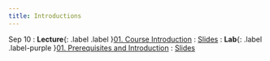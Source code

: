 ```yaml
---
title: Introductions
---
```


Sep 10
: **Lecture**{: .label .label  }[01. Course Introduction](#)
  : [Slides](#)
: **Lab**{: .label .label-purple }[01. Prerequisites and Introduction](#) 
  : [Slides](https://rpai-lab.github.io/EE211/assets/slides/lab/EE211-24Fall-Lab1.pdf)


<!-- --- -->
<!-- title: Introduction to Java -->
<!-- --- -->
<!--  -->
<!-- Sep 28 -->
<!-- : [Java & Git](#) -->
<!--   : [1.1](#) -->
<!--  -->
<!-- Sep 29 -->
<!-- : **Section**{: .label .label-purple }[Intro to Java](#) -->
<!--   : [Solution](#) -->
<!--  -->
<!-- Sep 30 -->
<!-- : [Variables & Objects](#) -->
<!--   : [1.2](#), [2.1](#) -->
<!--  -->
<!-- Oct 1 -->
<!-- : **Lab**{: .label .label-purple } [Intro to Java](#) -->
<!--  -->
<!-- Oct 2 -->
<!-- : [Tracing, IntLists, & Recursion](#) -->
<!--   : [2.1](#) -->
<!-- : **HW 1 due**{: .label .label-red } -->


<!-- --- -->
<!-- title: Basic Data Structures -->
<!-- --- -->
<!--  -->
<!-- Oct 5 -->
<!-- : [Linked Lists & Encapsulation](#) -->
<!--   : [3.1](#), [2.2](#), [2.3](#) -->
<!--  -->
<!-- Oct 6 -->
<!-- : **Section**{: .label .label-purple }[Linked Lists](#) -->
<!--   : [Solution](#) -->
<!--  -->
<!-- Oct 7 -->
<!-- : [Resizing Arrays](#) -->
<!--   : [2.4](#), [2.5](#) -->
<!--  -->
<!-- Oct 8 -->
<!-- : **Lab**{: .label .label-purple } [Resizing Arrays](#) -->
<!--  -->
<!-- Oct 9 -->
<!-- : [Runtime Analysis](#) -->
<!--   : [8.1](#), [8.2](#), [8.3](#), [8.4](#) -->
<!-- : **HW 2 due**{: .label .label-red } -->
